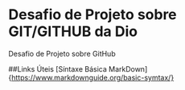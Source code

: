 # Desafio de Projeto sobre GIT/GITHUB da Dio
Desafio de Projeto sobre GitHub

##Links Úteis
[Síntaxe Básica MarkDown]{https://www.markdownguide.org/basic-symtax/}
